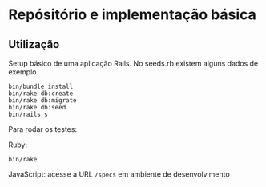 # Repósitório e implementação básica

## Utilização

Setup básico de uma aplicação Rails. No seeds.rb existem alguns dados de exemplo.

```
bin/bundle install
bin/rake db:create
bin/rake db:migrate 
bin/rake db:seed
bin/rails s
```

Para rodar os testes:

Ruby:

```
bin/rake
```

JavaScript: acesse a URL `/specs` em ambiente de desenvolvimento

